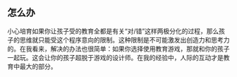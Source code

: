 ## 怎么办

小心培育如果你让孩子受的教育全都是有关“对/错”这样两极分化的过程，那么孩子的思维就只能受这个程序意向的限制。这种限制是不可能激发出创造力和思考力的。在我看来，解决的办法也很简单：如果你选择使用教育游戏，那就和你的孩子一起玩。这会让你的孩子超脱于游戏的设计师。在我的经验中，人际的互动才是教育中最大的部分。